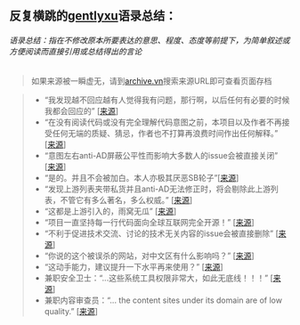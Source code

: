 ## 反复横跳的[gentlyxu](https://github.com/gentlyxu "gentlyxu")语录总结：
###### 语录总结：指在不修改原本所要表达的意思、程度、态度等前提下，为简单叙述或方便阅读而直接引用或总结得出的言论
>如果来源被一瞬虚无，请到[archive.vn](https://archive.vn)搜索来源URL即可查看页面存档

> - “我发现越不回应越有人觉得我有问题，那行啊，以后任何有必要的时候我都会回应的” [[来源](https://github.com/privacy-protection-tools/anti-AD/issues/146#issuecomment-782793465)]
> - “在没有阅读代码或没有完全理解代码意图之前，本项目以及作者不再接受任何无端的质疑、猜忌，作者也不打算再浪费时间作出任何解释。” [[来源](https://github.com/privacy-protection-tools/anti-AD/blob/master/README.md)]
> - “意图左右anti-AD屏蔽公平性而影响大多数人的issue会被直接关闭” [[来源](https://github.com/privacy-protection-tools/anti-AD/issues/146)]
> - “是的。并且不会被加白。本人亦极其厌恶SB轮子”[[来源](https://github.com/Mosney/anti-anti-AD)]
> - “发现上游列表夹带私货并且anti-AD无法修正时，将会剔除此上游列表，不管它有多么著名，多么权威。” [[来源](https://github.com/privacy-protection-tools/anti-AD/issues/10)]
> - “这都是上游引入的，雨窝无瓜” [[来源](https://github.com/privacy-protection-tools/anti-AD/issues/160)] 
> - “项目一直坚持每一行代码面向全球互联网完全开源！” [[来源](https://github.com/privacy-protection-tools/anti-AD/issues/160)]
> - “不利于促进技术交流、讨论的技术无关内容的issue会被直接删除” [[来源](https://github.com/privacy-protection-tools/anti-AD/issues/146)]
> - “你说的这个被误杀的网站，对中文区有什么影响吗？” [[来源](https://github.com/privacy-protection-tools/anti-AD/issues/179)]
> - “这动手能力，建议提升一下水平再来使用？” [[来源](https://github.com/privacy-protection-tools/anti-AD/issues/172)]
> - 兼职安全卫士：“...这些系统工具权限非常大，如此无底线！！！” [[来源](https://github.com/privacy-protection-tools/anti-AD/issues/240)]
> - 兼职内容审查员：“... the content sites under its domain are of low quality.” [[来源](https://github.com/privacy-protection-tools/anti-AD/issues/259)]
